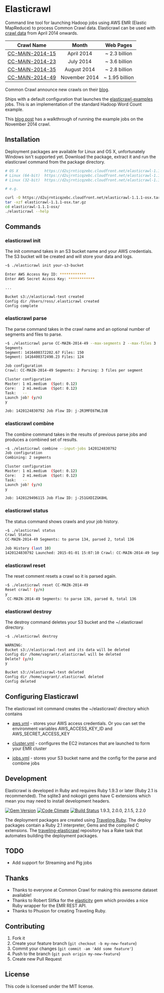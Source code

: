 # Elasticrawl

Command line tool for launching Hadoop jobs using AWS EMR (Elastic MapReduce) to process Common Crawl data.
Elasticrawl can be used with [crawl data](http://commoncrawl.org/the-data/get-started/) from April 2014 onwards.

| Crawl Name     | Month     | Web Pages
| -------------- |:--------:|:--------:|
| [CC-MAIN-2014-15](http://blog.commoncrawl.org/2014/07/april-2014-crawl-data-available/) | April 2014 | ~ 2.3 billion
| [CC-MAIN-2014-23](http://blog.commoncrawl.org/2014/08/july-2014-crawl-data-available/) | July 2014 | ~ 3.6 billion
| [CC-MAIN-2014-35](http://blog.commoncrawl.org/2014/09/august-2014-crawl-data-available/) | August 2014 | ~ 2.8 billion
| [CC-MAIN-2014-49](http://blog.commoncrawl.org/2014/12/november-2014-crawl-archive-available/) | November 2014 | ~ 1.95 billion

Common Crawl announce new crawls on their [blog](http://blog.commoncrawl.org/).

Ships with a default configuration that launches the
[elasticrawl-examples](https://github.com/rossf7/elasticrawl-examples) jobs.
This is an implementation of the standard Hadoop Word Count example.

This [blog post](https://rossfairbanks.com/2015/01/03/parsing-common-crawl-using-elasticrawl.html) has a walkthrough of running the example jobs on the November 2014 crawl.

## Installation

Deployment packages are available for Linux and OS X, unfortunately Windows isn't supported yet. Download the package, extract it and run the elasticrawl command from the package directory.

```bash
# OS X            https://d2ujrnticqzebc.cloudfront.net/elasticrawl-1.1.1-osx.tar.gz
# Linux (64-bit)  https://d2ujrnticqzebc.cloudfront.net/elasticrawl-1.1.1-linux-x86_64.tar.gz
# Linux (32-bit)  https://d2ujrnticqzebc.cloudfront.net/elasticrawl-1.1.1-linux-x86.tar.gz

# e.g.

curl -O https://d2ujrnticqzebc.cloudfront.net/elasticrawl-1.1.1-osx.tar.gz
tar -xzf elasticrawl-1.1.1-osx.tar.gz
cd elasticrawl-1.1.1-osx/
./elasticrawl --help
```

## Commands

### elasticrawl init

The init command takes in an S3 bucket name and your AWS credentials. The S3 bucket will be created
and will store your data and logs.

```bash
~$ ./elasticrawl init your-s3-bucket

Enter AWS Access Key ID: ************
Enter AWS Secret Access Key: ************

...

Bucket s3://elasticrawl-test created
Config dir /Users/ross/.elasticrawl created
Config complete
```

### elasticrawl parse

The parse command takes in the crawl name and an optional number of segments and files to parse.

```bash
~$ ./elasticrawl parse CC-MAIN-2014-49 --max-segments 2 --max-files 3
Segments
Segment: 1416400372202.67 Files: 150
Segment: 1416400372490.23 Files: 124

Job configuration
Crawl: CC-MAIN-2014-49 Segments: 2 Parsing: 3 files per segment

Cluster configuration
Master: 1 m1.medium  (Spot: 0.12)
Core:   2 m1.medium  (Spot: 0.12)
Task:   --
Launch job? (y/n)
y

Job: 1420124830792 Job Flow ID: j-2R3MFE6TWLIUB
```

### elasticrawl combine

The combine command takes in the results of previous parse jobs and produces a combined set of results.

```bash
~$ ./elasticrawl combine --input-jobs 1420124830792
Job configuration
Combining: 2 segments

Cluster configuration
Master: 1 m1.medium  (Spot: 0.12)
Core:   2 m1.medium  (Spot: 0.12)
Task:   --
Launch job? (y/n)
y

Job: 1420129496115 Job Flow ID: j-251GXDIZGK8HL
```

### elasticrawl status

The status command shows crawls and your job history.

```bash
~$ ./elasticrawl status
Crawl Status
CC-MAIN-2014-49 Segments: to parse 134, parsed 2, total 136

Job History (last 10)
1420124830792 Launched: 2015-01-01 15:07:10 Crawl: CC-MAIN-2014-49 Segments: 2 Parsing: 3 files per segment
```

### elasticrawl reset

The reset comment resets a crawl so it is parsed again.

```bash
~$ ./elasticrawl reset CC-MAIN-2014-49
Reset crawl? (y/n)
y
 CC-MAIN-2014-49 Segments: to parse 136, parsed 0, total 136
```

### elasticrawl destroy

The destroy command deletes your S3 bucket and the ~/.elasticrawl directory.

```bash
~$ ./elasticrawl destroy

WARNING:
Bucket s3://elasticrawl-test and its data will be deleted
Config dir /home/vagrant/.elasticrawl will be deleted
Delete? (y/n)
y

Bucket s3://elasticrawl-test deleted
Config dir /home/vagrant/.elasticrawl deleted
Config deleted
```

## Configuring Elasticrawl

The elasticrawl init command creates the ~/elasticrawl/ directory which
contains

* [aws.yml](https://github.com/rossf7/.elasticrawl/blob/master/templates/aws.yml) -
stores your AWS access credentials. Or you can set the environment
variables AWS_ACCESS_KEY_ID and AWS_SECRET_ACCESS_KEY

* [cluster.yml](https://github.com/rossf7/elasticrawl/blob/master/templates/cluster.yml) -
configures the EC2 instances that are launched to form your EMR cluster

* [jobs.yml](https://github.com/rossf7/elasticrawl/blob/master/templates/jobs.yml) -
stores your S3 bucket name and the config for the parse and combine jobs

## Development

Elasticrawl is developed in Ruby and requires Ruby 1.9.3 or later (Ruby 2.1 is recommended). The sqlite3 and nokogiri gems have C extensions which mean you may need to install development headers.

[![Gem Version](https://badge.fury.io/rb/elasticrawl.png)](http://badge.fury.io/rb/elasticrawl)
[![Code Climate](https://codeclimate.com/github/rossf7/elasticrawl.png)](https://codeclimate.com/github/rossf7/elasticrawl)
[![Build Status](https://travis-ci.org/rossf7/elasticrawl.png?branch=master)](https://travis-ci.org/rossf7/elasticrawl) 1.9.3, 2.0.0, 2.1.5, 2.2.0

The deployment packages are created using [Traveling Ruby](http://phusion.github.io/traveling-ruby/). The deploy packages contain a Ruby 2.1 interpreter, Gems and the compiled C extensions. The [traveling-elasticrawl](https://github.com/rossf7/traveling-elasticrawl) repository has a Rake task that automates building the deployment packages.

## TODO

* Add support for Streaming and Pig jobs

## Thanks

* Thanks to everyone at Common Crawl for making this awesome dataset available!
* Thanks to Robert Slifka for the [elasticity](https://github.com/rslifka/elasticity)
gem which provides a nice Ruby wrapper for the EMR REST API.
* Thanks to Phusion for creating Traveling Ruby.

## Contributing

1. Fork it
2. Create your feature branch (`git checkout -b my-new-feature`)
3. Commit your changes (`git commit -am 'Add some feature'`)
4. Push to the branch (`git push origin my-new-feature`)
5. Create new Pull Request

## License

This code is licensed under the MIT license.
